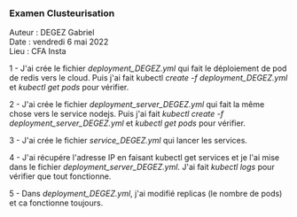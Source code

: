### Examen Clusteurisation 
Auteur : DEGEZ Gabriel  
Date : vendredi 6 mai 2022  
Lieu : CFA Insta

1 - J'ai crée le fichier *deployment_DEGEZ.yml* qui fait le déploiement de pod de redis vers le cloud. Puis j'ai fait kubectl *create -f deployment_DEGEZ.yml* et *kubectl get pods* pour vérifier.

2 - J'ai crée le fichier *deployment_server_DEGEZ.yml* qui fait la même chose vers le service nodejs. Puis j'ai fait *kubectl create -f deployment_server_DEGEZ.yml* et *kubectl get pods* pour vérifier.

3 - J'ai crée le fichier *service_DEGEZ.yml* qui lancer les services.

4 - J'ai récupére l'adresse IP en faisant kubectl get services et je l'ai mise dans le fichier *deployment_server_DEGEZ.yml*. J'ai fait *kubectl logs <pod-id>* pour vérifier que tout fonctionne.

5 - Dans *deployment_DEGEZ.yml*, j'ai modifié replicas (le nombre de pods) et ca fonctionne toujours.